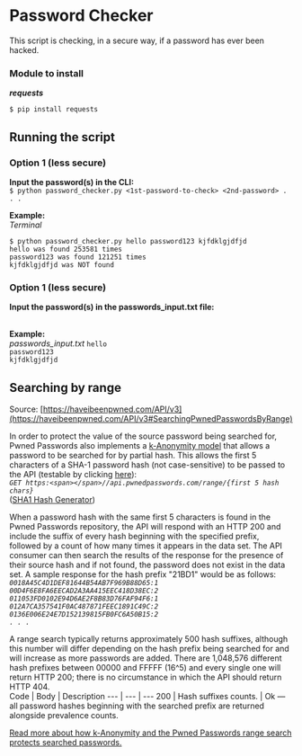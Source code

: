 # Password Checker

This script is checking, in a secure way, if a password has ever been hacked.

### Module to install
**_requests_**<br>
```
$ pip install requests
```

## Running the script
### Option 1 (less secure)
**Input the password(s) in the CLI:**<br>
`$ python password_checker.py <1st-password-to-check> <2nd-password> . . .`

**Example:**<br>
_Terminal_
```
$ python password_checker.py hello password123 kjfdklgjdfjd
hello was found 253581 times
password123 was found 121251 times
kjfdklgjdfjd was NOT found
```

### Option 1 (less secure)
**Input the password(s) in the passwords_input.txt file:**<br><br>

**Example:**<br>
_passwords_input.txt_
`hello`<br>
`password123`<br>
`kjfdklgjdfjd`

## Searching by range
Source: [https://haveibeenpwned.com/API/v3](https://haveibeenpwned.com/API/v3#SearchingPwnedPasswordsByRange)

In order to protect the value of the source password being searched for, Pwned Passwords also implements a [k-Anonymity model](https://en.wikipedia.org/wiki/K-anonymity) that allows a password to be searched for by partial hash. This allows the first 5 characters of a SHA-1 password hash (not case-sensitive) to be passed to the API (testable by clicking [here](https://api.pwnedpasswords.com/range/21BD1)):<br>
*`GET https:<span></span>//api.pwnedpasswords.com/range/{first 5 hash chars}`*<br>
([SHA1 Hash Generator](https://passwordsgenerator.net/sha1-hash-generator/))

When a password hash with the same first 5 characters is found in the Pwned Passwords repository, the API will respond with an HTTP 200 and include the suffix of every hash beginning with the specified prefix, followed by a count of how many times it appears in the data set. The API consumer can then search the results of the response for the presence of their source hash and if not found, the password does not exist in the data set. A sample response for the hash prefix "21BD1" would be as follows:<br>
*`0018A45C4D1DEF81644B54AB7F969B88D65:1`*<br>
*`00D4F6E8FA6EECAD2A3AA415EEC418D38EC:2`*<br>
*`011053FD0102E94D6AE2F8B83D76FAF94F6:1`*<br>
*`012A7CA357541F0AC487871FEEC1891C49C:2`*<br>
*`0136E006E24E7D152139815FB0FC6A50B15:2`*<br>
*`. . .`*

A range search typically returns approximately 500 hash suffixes, although this number will differ depending on the hash prefix being searched for and will increase as more passwords are added. There are 1,048,576 different hash prefixes between 00000 and FFFFF (16^5) and every single one will return HTTP 200; there is no circumstance in which the API should return HTTP 404.<br>
Code | Body | Description
--- | --- | ---
200 | Hash suffixes counts. | Ok — all password hashes beginning with the searched prefix are returned alongside prevalence counts.


[Read more about how k-Anonymity and the Pwned Passwords range search protects searched passwords.](https://www.troyhunt.com/ive-just-launched-pwned-passwords-version-2/)
